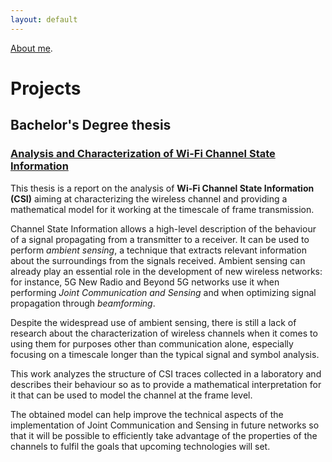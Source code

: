 ```yaml
---
layout: default
---
```


[About me](./pages/about.html).


# Projects 

## Bachelor's Degree thesis
### [Analysis and Characterization of Wi-Fi Channel State Information](https://eletoo.github.io/docs/Tesi_Elena_Tonini___matr__727382.pdf)

This thesis is a report on the analysis of **Wi-Fi Channel State Information (CSI)** aiming at characterizing the wireless channel and providing a mathematical
model for it working at the timescale of frame transmission.

Channel State Information allows a high-level description of the behaviour of a signal propagating from a transmitter to a receiver. It can be used to
perform _ambient sensing_, a technique that extracts relevant information about the surroundings from the signals received. Ambient sensing can already play
an essential role in the development of new wireless networks: for instance, 5G New Radio and Beyond 5G networks use it when performing _Joint Communication and Sensing_ and when optimizing signal propagation through _beamforming_.

Despite the widespread use of ambient sensing, there is still a lack of research about the characterization of wireless channels when it comes to using
them for purposes other than communication alone, especially focusing on a timescale longer than the typical signal and symbol analysis.

This work analyzes the structure of CSI traces collected in a laboratory and describes their behaviour so as to provide a mathematical interpretation
for it that can be used to model the channel at the frame level.

The obtained model can help improve the technical aspects of the implementation of Joint Communication and Sensing in future networks so that it
will be possible to efficiently take advantage of the properties of the channels to fulfil the goals that upcoming technologies will set.
